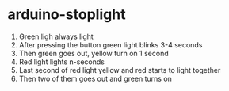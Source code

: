 # arduino-stoplight

1. Green ligh always light
2. After pressing the button green light blinks 3-4 seconds
3. Then green goes out, yellow turn on 1 second
4. Red light lights n-seconds
5. Last second of red light yellow and red starts to light together
6. Then two of them goes out and green turns on
